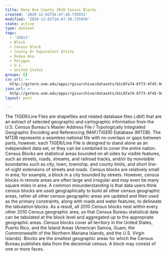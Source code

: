 ```yaml
---
title: Dona Ana County 2010 Census Blocks
created: '2020-12-02T16:47:30.735931'
modified: '2020-12-02T16:47:30.735938'
state: active
type: dataset
tags:
  - '35013'
  - Block
  - Census Block
  - County Or Equivalent Entity
  - Doã±a Ana
  - Polygon
  - U.s.
  - United States
groups: []
csv_url: >-
  http://gstore.unm.edu/apps/rgisarchive/datasets/b1c8fa74-6f73-4f45-9dc7-13054ba392fa/tl_2010_35013_tabblock10.derived.csv
json_url: >-
  http://gstore.unm.edu/apps/rgisarchive/datasets/b1c8fa74-6f73-4f45-9dc7-13054ba392fa/tl_2010_35013_tabblock10.derived.json
layout: post

---
```

The TIGER/Line Files are shapefiles and related database files (.dbf) that are an extract of selected geographic and cartographic information from the U.S. Census Bureau's Master Address File / Topologically Integrated Geographic Encoding and Referencing (MAF/TIGER) Database (MTDB).  The MTDB represents a seamless national file with no overlaps or gaps between parts, however, each TIGER/Line File is designed to stand alone as an independent data set, or they can be combined to cover the entire nation.  Census Blocks are statistical areas bounded on all sides by visible features, such as streets, roads, streams, and railroad tracks, and/or by nonvisible boundaries such as city, town, township, and county limits, and short line-of-sight extensions of streets and roads.  Census blocks are relatively small in area; for example, a block in a city bounded by streets.  However, census blocks in remote areas are often large and irregular and may even be many square miles in area.  A common misunderstanding is that data users think census blocks are used geographically to build all other census geographic areas, rather all other census geographic areas are updated and then used as the primary constraints, along with roads and water features, to delineate the tabulation blocks.  As a result, all 2010 Census blocks nest within every other 2010 Census geographic area, so that Census Bureau statistical data can be tabulated at the block level and aggregated up to the appropriate geographic areas.  Census blocks cover all territory in the United States, Puerto Rico, and the Island Areas (American Samoa, Guam, the Commonwealth of the Northern Mariana Islands, and the U.S. Virgin Islands).  Blocks are the smallest geographic areas for which the Census Bureau publishes data from the decennial census.  A block may consist of one or more faces.  

